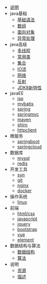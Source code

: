 * [说明]()
* java基础
  * [基础语法](docs/javaBase/grammar/java基础语法)
  * [数组]()
  * [面向对象]()
  * [异常处理]()
* java高级
  * [多线程]()
  * [常用类](docs/javaSenior/commonClass/java常用类知识)
  * [集合]()
  * [IO流]()
  * [网络]()
  * [反射]()
  * [JDK8新特性]()
* javaEE
  * [jsp]()
  * [mybatis]()
  * [spring]()
  * [springmvc]()
  * [maven]()
  * [shiro]()
  * [httpclient]()
* 微服务
  * [springboot]()
  * [springcloud]()
* 数据库
  * [mysql]()
  * [redis]()
* 开发工具
  * [svn]()
  * [git]()
  * [nginx]()
  * [docker]()
* 操作系统
  * [linux]()
* 前端
  * [html/css]()
  * [javascript]()
  * [jquery]()
  * [bootstrap]()
  * [vue]()
  * [element]()
* 数据结构与算法
  * [数据结构]()
  * [算法]()
* 说明
  * [资源]()
  * [描述]()
